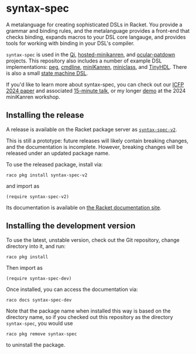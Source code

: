 # syntax-spec

A metalanguage for creating sophisticated DSLs in Racket. You provide a grammar and binding rules, and the metalanguage provides a front-end that checks binding, expands macros to your DSL core langauge, and provides tools for working with binding in your DSL's compiler.

`syntax-spec` is used in the [Qi](https://github.com/drym-org/qi), [hosted-minikanren](https://github.com/michaelballantyne/hosted-minikanren), and [ocular-patdown](https://docs.racket-lang.org/ocular-patdown/Pattern-based_Updating.html) projects.
This repository also includes a number of example DSL implementations: [peg](tests/dsls/peg), [cmdline](tests/dsls/cmdline), [miniKanren](tests/dsls/minikanren-rs2e), [miniclass](tests/dsls/miniclass), and [TinyHDL](tests/dsls/tiny-hdl). There is also a small [state machine DSL](demos/visser-symposium).

If you'd like to learn more about syntax-spec, you can check out our [ICFP 2024 paper](https://mballantyne.net/publications/icfp2024.pdf) and associated [15-minute talk](https://youtu.be/F70QZaMoYJQ?t=10756), or my longer [demo](demos/mk-workshop-2024) at the 2024 miniKanren workshop.


## Installing the release

A release is available on the Racket package server as [`syntax-spec-v2`](https://pkgs.racket-lang.org/package/syntax-spec-v2). 

This is still a prototype: future releases will likely contain breaking changes, and the documentation is incomplete. However, breaking changes will be released under an updated package name.

To use the released package, install via:

```
raco pkg install syntax-spec-v2
```

and import as

```
(require syntax-spec-v2)
```

Its documentation is available on [the Racket documentation site](https://docs.racket-lang.org/syntax-spec-v2).


## Installing the development version

To use the latest, unstable version, check out the Git repository, change directory into it, and run:


```
raco pkg install
```

Then import as

```
(require syntax-spec-dev)
```

Once installed, you can access the documentation via:

```
raco docs syntax-spec-dev
```

Note that the package name when installed this way is based on the directory name, so if you checked out this repository as the directory `syntax-spec`, you would use

```
raco pkg remove syntax-spec
```

to uninstall the package.



